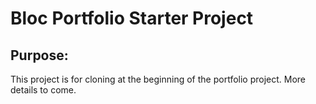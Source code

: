 # Bloc Portfolio Starter Project

## Purpose: 

This project is for cloning at the beginning of the portfolio project. More details to come.
